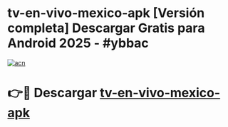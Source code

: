# tv-en-vivo-mexico-apk  [Versión completa] Descargar Gratis para Android 2025 - #ybbac

[![acn](https://github.com/user-attachments/assets/0f9c940e-d8b0-45ae-aac7-cd30a18b3e1c)](https://apps.freeplayer.one?title=tv-en-vivo-mexico-apk&ref=9F)

# 👉🔴 Descargar [tv-en-vivo-mexico-apk](https://apps.freeplayer.one?title=tv-en-vivo-mexico-apk&ref=9F)